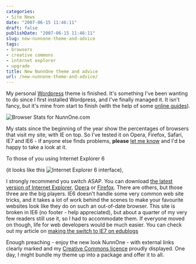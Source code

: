 ```yaml
---
categories:
- Site News
date: "2007-06-15 11:46:11"
draft: false
publishDate: "2007-06-15 11:46:11"
slug: new-nunnone-theme-and-advice
tags:
- browsers
- creative commons
- internet explorer
- upgrade
title: New NunnOne theme and advice
url: /new-nunnone-theme-and-advice/
---
```

My personal [Wordpress](http://www.wordpress.com) theme is finished.
It's something I've been wanting to do since I first installed
Wordpress, and I've finally managed it. It isn't fancy, but it's mine
from start to finish (with the help of some [online
guides](http://codex.wordpress.org/Theme_Development)).

![Browser Stats for
NunnOne.com](https://turbo.geekorium.com.au/wp-content/uploads/546967240_12e0e9e74f.jpg "Browser Stats for NunnOne.com")

My stats since the beginning of the year show the percentages of
browsers that visit my site, with IE on top. So I've tested it on Opera,
Firefox, Safari, IE7 and IE6 - if anyone else finds problems, **please**
[let me know](//the.geekorium.com.au/contact) and I'd be happy to take a
look at it.

To those of you using Internet Explorer 6

(it looks like this ![Internet Explorer 6
interface](https://turbo.geekorium.com.au/wp-content/uploads/547176766_964a8a855d_t.jpg "Internet Explorer 6 interface")),

I strongly recommend you switch ASAP. You can download [the latest
version of Internet
Explorer](http://www.microsoft.com/windows/products/winfamily/ie/default.mspx),
[Opera](http://www.opera.com) or [Firefox](http://www.firefox.com).
There are others, but those three are the big players. IE6 doesn't
handle some very common web site tricks, and it takes a lot of work
behind the scenes to make your favourite websites look like they do on
such an out-of-date browser. This site is broken in IE6 (no footer -
help appreciated), but about a quarter of my very few readers still use
it, so I had to accommodate them. If everyone moved on though, life for
web developers would be much easier. You can check out my article on
[making the switch to IE7 on
edublogs](/old-dogs-new-tricks-internet-explorer-7/)

Enough preaching - enjoy the new look NunnOne - with external links
clearly marked and my [Creative Commons
licence](http://creativecommons.org/licenses/by-nc-sa/2.5/au/) proudly
displayed. One day, I might bundle my theme up into a package and offer
it to all.